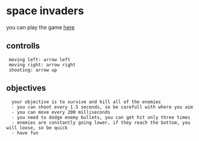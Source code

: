 # space invaders

you can play the game [here](https://lorem-spaceinvaders.netlify.app/)

## controlls

```
 moving left: arrow left
 moving right: arrow right
 shooting: arrow up
```

## objectives

```
  your objective is to survive and kill all of the enemies
  - you can shoot every 1.5 seconds, so be carefull with where you aim
  - you can move every 200 milliseconds
  - you need to dodge enemy bullets, you can get hit only three times
  - enemies are constantly going lower, if they reach the bottom, you will loose, so be quick
  - have fun
```
